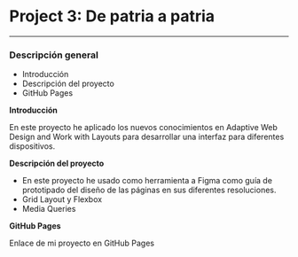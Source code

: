 # Project 3: De patria a patria

-----
### Descripción general    
* Introducción
* Descripción del proyecto
* GitHub Pages
  
**Introducción**    
  
En este proyecto he aplicado los nuevos conocimientos en Adaptive Web Design and Work with Layouts para desarrollar una interfaz para diferentes dispositivos.
 
**Descripción del proyecto**  
  
- En este proyecto he usado como herramienta a Figma como guía de prototipado del diseño de las páginas en sus diferentes resoluciones.
- Grid Layout y Flexbox
- Media Queries

**GitHub Pages**

Enlace de mi proyecto en GitHub Pages